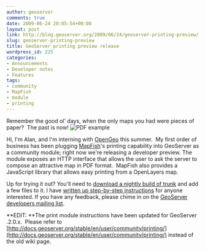 ```yaml
---
author: geoserver
comments: true
date: 2009-06-24 20:05:54+00:00
layout: post
link: http://blog.geoserver.org/2009/06/24/geoserver-printing-preview/
slug: geoserver-printing-preview
title: GeoServer printing preview release
wordpress_id: 225
categories:
- Announcements
- Developer notes
- Features
tags:
- community
- MapFish
- module
- printing
---
```


Remember the good ol' days, when the only maps you had were pieces of paper?  The past is now! ![PDF example](http://geoserver.org/download/thumbnails/20938936/Picture%201.png)

Hi, I'm Alan, and I'm interning with [OpenGeo](http://opengeo.org/) this summer.  My first order of business has been plugging [MapFish](http://trac.mapfish.org/trac/mapfish/wiki/PrintModuleDoc)'s printing capability into GeoServer as a community module; right now we're releasing a developer preview. The module exposes an HTTP interface that allows the user to ask the server to compose an attractive map in PDF format.  MapFish also provides a JavaScript library that allows easy printing from a OpenLayers map.

Up for trying it out? You'll need to [download a nightly build of trunk](http://gridlock.openplans.org/geoserver/trunk) and add a few files to it.  I have [written up step-by-step instructions](http://geoserver.org/display/GEOS/Printing+2.0+HOWTO) for anyone interested.  If you have any feedback, please chime in on the [GeoServer developers mailing list](https://lists.sourceforge.net/lists/listinfo/geoserver-devel).

**EDIT: **The print module instructions have been updated for GeoServer .2.0.x.  Please refer to [http://docs.geoserver.org/stable/en/user/community/printing/](http://docs.geoserver.org/stable/en/user/community/printing/) instead of the old wiki page.
